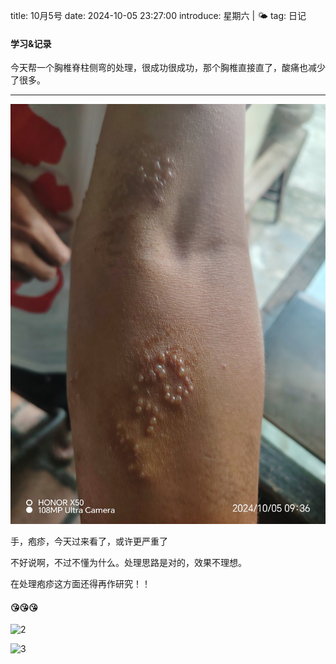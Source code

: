 title: 10月5号
date: 2024-10-05 23:27:00
introduce: 星期六 | 🌤️
tag: 日记

#### 学习&记录

今天帮一个胸椎脊柱侧弯的处理，很成功很成功，那个胸椎直接直了，酸痛也减少了很多。

---

![1](/static/img/2024/10/05/1.jpg)

手，疱疹，今天过来看了，或许更严重了

不好说啊，不过不懂为什么。处理思路是对的，效果不理想。

在处理疱疹这方面还得再作研究！！

#### 😘😘😘

![2](/static/img/2024/10/05/2.jpg)

![3](/static/img/2024/10/05/3.jpg)

